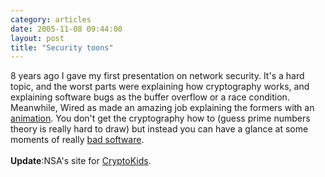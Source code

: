 ```yaml
---
category: articles
date: 2005-11-08 09:44:00
layout: post
title: "Security toons"
---
```


8 years ago I gave my first presentation on network security. It's a hard topic, and the worst parts were explaining how cryptography works, and explaining software bugs as the buffer overflow or a race condition. Meanwhile, Wired as made an amazing job explaining the formers with an <a href="http://ly.lygo.com/ly/wired/news/flash/special_reports_bugs_1.html">animation</a>. You don't get the cryptography how to (guess prime numbers theory is really hard to draw) but instead you can have a glance at some moments of really <a href="http://ly.lygo.com/ly/wired/news/flash/special_reports_bugs_3.html">bad software</a>.<br /><br /><b>Update</b>:NSA's site for <a href="http://www.nsa.gov/kids/">CryptoKids</a>.
